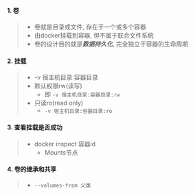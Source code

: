 #### 1. 卷

> - 卷就是目录或文件, 存在于一个或多个容器
> - 由docker挂载到容器, 但不属于联合文件系统
> - 卷的设计目的就是***数据持久化***, 完全独立于容器的生命周期

#### 2. 挂载

> - -v 宿主机目录:容器目录
> - 默认权限rw(读写)
>   - 即 `-v 宿主机目录:容器目录:rw`
> - 只读ro(read only)
>   - `-v 宿主机目录:容器目录:ro`

#### 3. 查看挂载是否成功

> - docker inspect 容器id
>   - Mounts节点

#### 4. 卷的继承和共享

> - `--volumes-from 父类`
